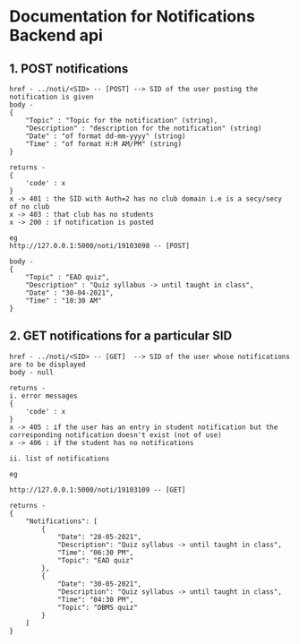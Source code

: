 # Documentation for Notifications Backend api


## 1. POST notifications 

    href - ../noti/<SID> -- [POST] --> SID of the user posting the notification is given
    body - 
    {
        "Topic" : "Topic for the notification" (string),
        "Description" : "description for the notification" (string)
        "Date" : "of format dd-mm-yyyy" (string)
        "Time" : "of format H:M AM/PM" (string)
    }

    returns - 
    {
        'code' : x
    }
    x -> 401 : the SID with Auth=2 has no club domain i.e is a secy/secy of no club
    x -> 403 : that club has no students 
    x -> 200 : if notification is posted 

    eg
    http://127.0.0.1:5000/noti/19103098 -- [POST]

    body - 
    {
        "Topic" : "EAD quiz",
        "Description" : "Quiz syllabus -> until taught in class",
        "Date" : "30-04-2021",
        "Time" : "10:30 AM"
    }


## 2. GET notifications for a particular SID

    href - ../noti/<SID> -- [GET]  --> SID of the user whose notifications are to be displayed
    body - null

    returns - 
    i. error messages
    {
        'code' : x
    }
    x -> 405 : if the user has an entry in student notification but the corresponding notification doesn't exist (not of use)
    x -> 406 : if the student has no notifications 

    ii. list of notifications

    eg 
    
    http://127.0.0.1:5000/noti/19103109 -- [GET]

    returns - 
    {
        "Notifications": [
            {
                "Date": "28-05-2021",
                "Description": "Quiz syllabus -> until taught in class",
                "Time": "06:30 PM",
                "Topic": "EAD quiz"
            },
            {
                "Date": "30-05-2021",
                "Description": "Quiz syllabus -> until taught in class",
                "Time": "04:30 PM",
                "Topic": "DBMS quiz"
            }
        ]
    }